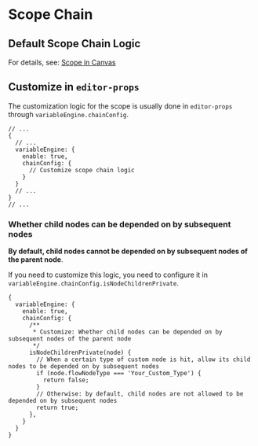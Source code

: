 # Scope Chain

## Default Scope Chain Logic

For details, see: [Scope in Canvas](/en/guide/variable/concept.md#variables-in-canvas)

## Customize in `editor-props`

The customization logic for the scope is usually done in `editor-props` through `variableEngine.chainConfig`.

```tsx pure title="use-editor-props.tsx" {6-8}
// ...
{
  // ...
  variableEngine: {
    enable: true,
    chainConfig: {
      // Customize scope chain logic
    }
  }
  // ...
}
// ...
```

### Whether child nodes can be depended on by subsequent nodes

**By default, child nodes cannot be depended on by subsequent nodes of the parent node**.

If you need to customize this logic, you need to configure it in `variableEngine.chainConfig.isNodeChildrenPrivate`.

```tsx pure title="use-editor-props.tsx" {8-15}
{
  variableEngine: {
    enable: true,
    chainConfig: {
      /**
       * Customize: Whether child nodes can be depended on by subsequent nodes of the parent node
       */
      isNodeChildrenPrivate(node) {
        // When a certain type of custom node is hit, allow its child nodes to be depended on by subsequent nodes
        if (node.flowNodeType === 'Your_Custom_Type') {
          return false;
        }
        // Otherwise: by default, child nodes are not allowed to be depended on by subsequent nodes
        return true;
      },
    }
  }
}
```
